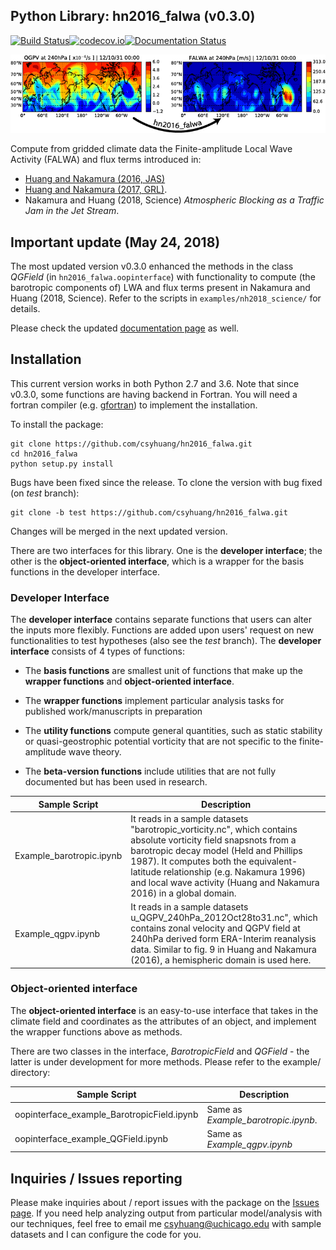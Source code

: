 ## Python Library: hn2016_falwa (v0.3.0)

[![Build Status](https://travis-ci.org/csyhuang/hn2016_falwa.svg?branch=master)](https://travis-ci.org/csyhuang/hn2016_falwa)[![codecov.io](https://codecov.io/gh/csyhuang/hn2016_falwa/branch/master/graph/badge.svg)](https://codecov.io/gh/csyhuang/hn2016_falwa)[![Documentation Status](https://readthedocs.org/projects/hn2016-falwa/badge/?version=latest)](http://hn2016-falwa.readthedocs.io/en/latest/?badge=latest)

![hn2016_falwa_diagram](https://github.com/csyhuang/csyhuang.github.io/blob/master/assets/img/hn2016_falwa_diagram.png)

Compute from gridded climate data the Finite-amplitude Local Wave Activity (FALWA) and flux terms introduced in:

- [Huang and Nakamura (2016, JAS)](http://dx.doi.org/10.1175/JAS-D-15-0194.1)
- [Huang and Nakamura (2017, GRL)](http://onlinelibrary.wiley.com/doi/10.1002/2017GL073760/full).
- Nakamura and Huang (2018, Science) *Atmospheric Blocking as a Traffic Jam in the Jet Stream*.

## Important update (May 24, 2018)

The most updated version v0.3.0 enhanced the methods in the class *QGField* (in `hn2016_falwa.oopinterface`) with functionality
to compute (the barotropic components of) LWA and flux terms present in Nakamura and Huang (2018, Science). 
Refer to the scripts in `examples/nh2018_science/` for details.

Please check the updated [documentation page](http://hn2016-falwa.readthedocs.io) as well.

## Installation

This current version works in both Python 2.7 and 3.6. Note that since v0.3.0, some functions are having 
backend in Fortran. You will need a fortran compiler (e.g. [gfortran](http://hpc.sourceforge.net/)) to 
implement the installation.

To install the package:
```
git clone https://github.com/csyhuang/hn2016_falwa.git
cd hn2016_falwa
python setup.py install
```
Bugs have been fixed since the release. To clone the version with bug fixed (on *test* branch):
```
git clone -b test https://github.com/csyhuang/hn2016_falwa.git
```
Changes will be merged in the next updated version.

There are two interfaces for this library. One is the **developer interface**; the other is the **object-oriented 
interface**, which is a wrapper for the basis functions in the developer interface.

### Developer Interface

The **developer interface**  contains separate functions that users can alter the inputs more flexibly. Functions 
are added upon users' request on new functionalities to test hypotheses (also see the *test* branch). The 
**developer interface** consists of 4 types of functions:  

- The **basis functions** are smallest unit of functions that make up the **wrapper functions** and **object-oriented interface**.  

- The **wrapper functions** implement particular analysis tasks for published work/manuscripts in preparation  

- The **utility functions** compute general quantities, such as static stability or quasi-geostrophic potential vorticity that are not specific to the finite-amplitude wave theory.   

- The **beta-version functions** include utilities that are not fully documented but has been used in research.  

Sample Script | Description
------------- | -------------
Example_barotropic.ipynb | It reads in a sample datasets "barotropic_vorticity.nc", which contains absolute vorticity field snapsnots from a barotropic decay model (Held and Phillips 1987). It computes both the equivalent-latitude relationship (e.g. Nakamura 1996) and local wave activity (Huang and Nakamura 2016) in a global domain.
Example_qgpv.ipynb | It reads in a sample datasets u_QGPV_240hPa_2012Oct28to31.nc", which contains zonal velocity and QGPV field at 240hPa derived form ERA-Interim reanalysis data. Similar to fig. 9 in Huang and Nakamura (2016), a hemispheric domain is used here.


### Object-oriented interface

The **object-oriented interface** is an easy-to-use interface that takes in the climate field and coordinates as the attributes of an object, and implement the wrapper functions above as methods.

There are two classes in the interface, *BarotropicField* and *QGField* - the latter is under development for more methods. Please refer to the example/ directory:

Sample Script | Description
------------ | -------------
oopinterface_example_BarotropicField.ipynb | Same as *Example_barotropic.ipynb*.
oopinterface_example_QGField.ipynb | Same as *Example_qgpv.ipynb* 


## Inquiries / Issues reporting

Please make inquiries about / report issues with the package on the [Issues page](https://github.com/csyhuang/hn2016_falwa/issues). If you need help analyzing output from particular model/analysis with our techniques, feel free to email me <csyhuang@uchicago.edu> with sample datasets and I can configure the code for you.


